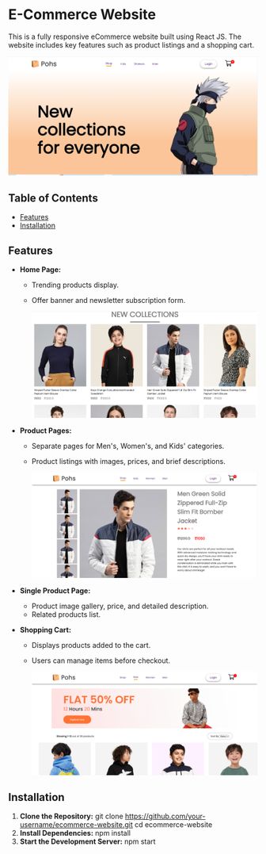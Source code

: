 # E-Commerce Website

This is a fully responsive eCommerce website built using React JS. The website includes key features such as product listings and a shopping cart.

![Banner](https://github.com/suryabarandevi/E-Commerce-Website/blob/main/Screenshots/Home.PNG)

## Table of Contents

- [Features](#features)
- [Installation](#installation)


## Features

- **Home Page:**
  - Trending products display.
  - Offer banner and newsletter subscription form.
  
    ![Home Page](https://github.com/suryabarandevi/E-Commerce-Website/blob/main/Screenshots/new_collections.PNG)
  
- **Product Pages:**
  - Separate pages for Men's, Women's, and Kids' categories.
  - Product listings with images, prices, and brief descriptions.
  
    ![Product Page](https://github.com/suryabarandevi/E-Commerce-Website/blob/main/Screenshots/products.PNG)
  
- **Single Product Page:**
  - Product image gallery, price, and detailed description.
  - Related products list.
  
- **Shopping Cart:**
  - Displays products added to the cart.
  - Users can manage items before checkout.
  
    ![Shopping Cart](https://github.com/suryabarandevi/E-Commerce-Website/blob/main/Screenshots/kids.PNG)



## Installation

1. **Clone the Repository:**
   git clone https://github.com/your-username/ecommerce-website.git
   cd ecommerce-website
2. **Install Dependencies:**
   npm install
3. **Start the Development Server:**
   npm start

